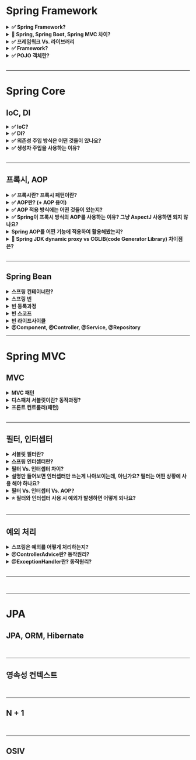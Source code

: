 # Spring Framework

<details>
    <summary><b>✅ Spring Framework?</b></summary>

- 자바 엔터프라이즈 개발을 편하게 해주는 **경량급 오픈소스 애플리케이션 프레임워크**
- 엔터프라이즈 애플리케이션을 개발하는데 필요한 인프라를 제공함으로써, 개발자는 비즈니스 로직에만 집중할 수 있다. 
- 스프링의 프레임워크의 중요한 특징으로는 `의존성 주입`, `제어의 역전` 등이 있다.  

---

### Spring 

- 자바 엔터프라이즈 개발을 편하게 해주는 **경량급 오픈소스 애플리케이션 프레임워크**
- **Lightweight Java Applicaion Framework**
  - 목표: POJO 기반(경량급)의 엔터프라이즈 애플리케이션 개발을 쉽고 편하게 할 수 있게한다.
  - 자바 애플리케이션을 개발하는데 필요한 인프라를 제공 👉 개발자는 애플리케이션 비즈니스 로직에 집중할 수 있게 된다.
- 동적인 웹 사이트를 개발하기 위한 여러 가지 서비스를 제공한다.

> 💡 자바 엔터프라이즈
>  - 웹 프로그래밍에 필요한 기능을 다수 포함
>  - JSP, Servlet, JDBC 등

</details>

<details>
    <summary><b>🔼 Spring, Spring Boot, Spring MVC 차이?</b></summary>

---

- `Spring`
  - POJO 객체 기반의 엔터프라이즈 애플리케이션 개발을 쉽고 편하게 할 수 있게하는 프레임워크
  - `DI`, `IoC`를 적절히 사용해서 느슨하게 결합된 애플리케이션을 개발할 수 있게함.
  - 문제: 스프링 기반으로 개발을 할 때 **필요한 라이브러리를 등록하기 위한 많은 설정을 필요로 한다.** 
    - 라이브러리간 종속성, 버전 호환성 등을 신경써야함

- `Spring Boot` 
  - 스프링 프레임워크의 모듈
  - 스프링에서 제공하는 **많은 라이브러리를 기본 설정 값으로 자동으로 설정**할 수 있게 해준다.
    - 👉 Spring MVC 역시 편하게 사용할 수 있도록 해준다.
  - **개발자는 종속성이나 버전 호환성에 대해 걱정할 필요가 없게 됨**

- `Spring MVC`
  - MVC 패턴을 구현할 수 있도록 지원해주는 스프링 '프레임워크'

--- 

- [Spring Boot vs. Spring MVC vs. Spring 의 비교](https://blog.naver.com/PostView.nhn?isHttpsRedirect=true&blogId=sthwin&logNo=221271008423&parentCategoryNo=&categoryNo=50&viewDate=&isShowPopularPosts=true&from=search)

</details>

<details>
    <summary><b>✅ 프레임워크 Vs. 라이브러리</b></summary>

- 공통점
  - 둘 다 **다른 누군가가 작성해둔 코드**, 프로젝트를 위해서 가져다 쓴다.
- 차이점
  - **프로그램 `제어의 주도권`이 누구한테 있느냐**
- `프레임워크`
  - 이미 정해진 규칙에 따라 코드를 작성하고, 프레임워크가 내가 작성한 코드를 호출하여 프로그램을 제어 
  - 라이브러리를 포함
  - `JUnit5`를 사용하여 코드를 작성하고, 실행은 Junit의  `@Test` 어노테이션이 대신해준다.  
- `라이브러리`
  - 내가 코드를 호출해서 컨트롤하는 거면 라이브러리. 

![](https://img1.daumcdn.net/thumb/R1280x0/?scode=mtistory2&fname=https%3A%2F%2Fblog.kakaocdn.net%2Fdn%2FXs3xz%2FbtqHByulBdl%2Fku7QE8veHKu4qzKeWkIPVk%2Fimg.png)

---

- https://www.youtube.com/watch?v=t9ccIykXTCM
- https://nhj12311.tistory.com/382

</details>

<details>
    <summary><b>✅ Framework?</b></summary>

- 프레임워크란 응용 프로그램이나 소프트웨어 솔루션 개발을 수월하기 위해 구조, 틀이 제공된 소프트웨어 환경

</details>


<details>
    <summary><b>✅ POJO 객체란?</b></summary>

- 프레임워크 인터페이스나 클래스를 구현하거나 확장하지 않은 단순 클래스
- Java에서 제공하는 기본 API외에는 종속되지 않아 코드가 간결하고 테스트 자동화에 유리
- Spring에서는 도메인과 비즈니스 로직을 수행하는 대상 이 POJO 대상이 될 수 있다. 

</details>

<br>

---

# Spring Core

## IoC, DI

<details>
    <summary><b>✅ IoC?</b></summary>

- 객체의 생성에서부터 생명주기의 관리까지 모든 객체에 대한 제어권이 바뀐 것을 의미 
  - 또는 제어 권한을 자신이 아닌 다른 대상에게 위임하는 것

- 개발자는 프레임워크에 필요한 부품을 개발하고 조립하는 방식으로 개발 &  최종 호출은 개발자가 아니라 프레임워크의 내부에서 결정된 대로 이뤄지게 되는데 이런 현상을 `제어의 역전`이라고 함

- Spring에서는 `IoC 컨테이너`를 통해 객체의 생성주기를 관리함으로써 `IoC`를 구현

</details>

<details>
    <summary><b>✅ DI?</b></summary>

- DI는 스프링에서 지원하는 `IoC의 형태`
- **클래스 사이의 의존관계를 빈 설정 정보를 바탕으로 컨테이너가 자동으로 연결해주는 것**
  - Bean 설정 파일에 의존관계가 필요하다는 정보만 추가함으로써 👉 오브젝트의 레퍼런스를 컨테이너가 주입을 해준다.
  - 런타임에 동적으로 의존관계가 생긴다. (컨테이너가 흐름의 주체가 된다.)

- 장점 
  - DI를 통해 `결합도`를 낮출 수 있다.
  - 객체에 대한 독립적인 테스트가 가능해진다. 
- 단점
  - DI를 설정하는 작업이 필요하므로, 간단한 프로그램에서는 이 과정이 번거로울 수 있음.
  - 코드 추적이 어려움. 
    - 의존성이 주입되었을 때 비로소 어떤 객체가 주입되었는지 알 수 있다.

> 💡 `컨테이너` 
>  - 프레임워크기반의 개발에서는 프레임워크가 자신이 흐름의 주체가 되어 필요할 때마다 애플리케이션을 호출하여 진행
>  - 이 때 `흐름의 제어권`을 가지는 것이 컨테이너

> 💡 `결합도`: 구현체에 의존하느냐 추상체에 의존하느냐

---

- https://www.nextree.co.kr/p11247/

</details>

<details>
    <summary><b>✅ 의존성 주입 방식은 어떤 것들이 있나요?</b></summary>

- 생성자 주입
  - 필요한 의존성을 모두 포함하는 생성자를 만들고, 해당 생성자를 통해 의존성 주입
  - 생성자 호출 시점에 딱 한 번만 주입되는 것이 보장됨
  - **불변, 필수** 의존관계에 사용.

- Setter 주입
  - 필드값을 수정하는 메서드를 통해 주입
  - **선택, 변경** 가능성이 있는 의존관계에 사용

```java
@Autowired
public void setMemberRepository(MemberRepository memberRepository) {
    this.memberRepository = memberRepository;
}
  ```


- 필드 주입 
  - 필드에 `@Autowired`를 통해 의존성 주입
  - 외부에서 접근이 불가능
  - DI 프레임워크가 없으면 아무것도 할 수 없는 객체가 된다.
  - 외부에서 접근이 불가능해서 테스트 하기 힘들다는 치명적인 단점

</details>

<details>
    <summary><b>✅ 생성자 주입을 사용하는 이유?</b></summary>

- **대부분의 의존성 주입은 한 번 일어나고 난 뒤에 애플리케이션 종료때까지 유지 됨**
  - 중간에 의존관계가 변경되면 예상치 못한 흐름으로 넘어간다. 👉 의도와 다르게 동작 위험
- `Setter 주입`을 사용하면 `public`으로 접근 제어를 열어야하고, 누군가 실수로 필드값을 변경할 수도 있다. 
- `필드 주입`의 경우 외부에서 접근이 불가능하므로 테스트를 할 수가 없다. 
- 생성자 주입은 객체를 생성할 때 딱 1번만 호출되므로 이후에 호출되는 일이 없다. 따라서 불변하게 설계할 수 있다.

</details>

<br>

---

## 프록시, AOP

<details>
    <summary><b>✅ 프록시란? 프록시 패턴이란?</b></summary>

### 프록시

- 클라이언트가 요청한 결과를 서버에 직접 요청하는 것이 아닌, **대리자를 통해서 간접적으로 요청**할 수 있는데, 여기서 대리자를 `프록시`라 한다.
- 클라이언트 ➡️ 프록시 ➡️ 서버

- 특징 
  - `대체 가능성` 
    - 객체에서 프록시가 되려면, 클라이언트는 실제 서버에게 요청했는지 프록시에게 요청했는지 조차 몰라야한다.

- 주요 기능 
  - `접근 제어`
    - 권한에 따른 접근 차단
    - 캐싱
    - 지연 로딩
  - `부가 기능 추가`
    - 원래 서버가 제공하는 기능에 대해 부가 기능 수행
    - 예) 요청값이나 응답값을 조

### 프록시 패턴 

- 프록시를 이용하여 **특정 객체에 대한 접근을 제어하거나 기능을 추가**할 수 있는 패턴

- 예시
  - JPA에서, 연관된 엔티티를 조회할 때 `Lazy Loading`으로 설정한 경우 프록시 객체가 주입됨.
  - `@Transactional`을 이용하면 스프링 AOP로 인해 해당 객체의 프록시 객체를 만들어서 주입하여 사용.

- 장점
  - `OCP` 만족
    - 기능은 확장하면서, 기존 객체의 변경은 없음 👉 `OCP`

- 단점
  - 프록시 객체가 생성됨에 따라 복잡도 증가. 처리 속도 증가

</details>



<details>
    <summary><b>✅ AOP란? (+ AOP 용어)</b></summary>

### AOP (Aspect-Oriented Programming)

- **애플리케이션 로직을 핵심 기능과 부가 기능으로 나누고, 여러 곳에서 사용되는 부가 기능. 즉 공통 관심 사항을 분리하는 방식의 프로그래밍**을 말한다.
  - 예) 로깅, 데이터베이스 연결
  
- 장점
  - **중복 코드가 줄어듦**
  - **변경 지점이 하나**가 되도록 잘 모듈화 시킴 👉 OOP 단점 극복

### 용어 정리



</details>

<details>
    <summary><b>✅ AOP 적용 방식에는 어떤 것들이 있는지?</b></summary>

### 1. 컴파일 시점 

- `.java` 파일을 컴파일러를 이용해서 `.class`를 만드는 시점에 부가 로직을 추가하는 방식.

- 단점
  - AspectJ가 제공하는 별도의 컴파일러를 사용해야하고, 설정이 복잡. 
  - `AspectJ`를 직접 사용해야한다

- 조인 포인트
  - 모든 지점(생성자, 필드값 접근, static 메서드 접근 & 실행)

> 💡 조인 포인트?
> - 생성자, static 메서드 접근 & 실행 등 **AOP를 적용할 수 있는 지점**
   
### 2. 클래스 로딩 시점 

- `.class` 파일을 `JVM`에 올리기 전에 바이트코드를 조작하여 위빙하는 방식(로드타임 위빙)

- 단점
  - 자바를 실행할 때 별도의 옵션(java -javaagent)을 통해 클래스 로더 조작기를 지정해야함
    - 번거롭고 운영하기 어려움
  - `AspectJ`를 직접 사용해야한다

- 조인 포인트
  - 모든 지점(생성자, 필드값 접근, static 메서드 접근 & 실행)

> 💡 위빙
> - 원본 로직에 부가 로직이 추가되는 것
> - 애스펙트와 실제 코드를 연결해서 붙이는 것

### 3. 런타임 시점

- 클래스 로더에 클래스가 올라가고, **자바가 이미 실행되고 난 후에 부가로직을 추가하는 방식**
- 실제 대상 코드는 그대로 유지. 프록시를 통해 부가 기능이 적용
  - 항상 프록시를 통해야 부가 기능을 사용할 수 있다.
- `Spring AOP`가 사용하는 방식

- 장점
  - 별도의 컴파일러나 실행 옵션을 지정하지 않아도 된다. 스프링만 있으면 사용가능.

- 조인 포인트
  - **메서드 실행 시점으로 제한**된다.
    - **프록시는 메서드 오버라이딩 개념으로 동작**하기 때문에 생성자나 static 메서드, 필드값 접근에는 사용 불가.

---

> 💡스프링은 AspectJ의 문법을 차용하고 프록시 방식의 AOP를 적용한다. AspectJ를 직접 사용하는 것이 아니다. 

</details>

<details>
    <summary><b>✅ Spring이 프록시 방식의 AOP를 사용하는 이유? 그냥 AspectJ 사용하면 되지 않나요?</b></summary>

- 그냥 AspectJ를 사용하면 `런타임`이 아닌 `컴파일 타임`과 `클래스 로드` 시점에 애스펙트를 적용해야함
- 그러기 위해서는 **별도의 컴파일러**를 사용하거나 **자바 실행옵션**, **AspectJ 전용 문법**등 번거롭고 복잡함
- 👉 스프링만 있으면 사용가능한 DI, IoC 개념 등을 이용하여 프록시를 이용해 AOP를 적용 가능. 

</details>

<details>
    <summary><b>Spring AOP를 어떤 기능에 적용하여 활용해봤는지?</b></summary>
</details>

<details>
    <summary><b>🔼 Spring JDK dynamic proxy vs CGLIB(code Generator Library) 차이점은?</b></summary>

- Spring AOP를 통해 프록시 객체를 생성할 때, 해당 객체가 인터페이스를 구현 유무의 차이
  - 구현하는 경우 👉 JDK dynamic proxy
  - 구현 안 하는 경우 👉 CGLIB

- JDK Dynamic Proxy
  - Reflection을 이용하여 프록시 객체를 생성 
  - 인터페이스가 있어야 한다.
- CGLIB
  - 바이트 코드를 조작해서 프록시를 만듦으로 빠르다.
  - Spring Boot의 기본 방식

---

- https://huisam.tistory.com/entry/springAOP
- https://gmoon92.github.io/spring/aop/2019/04/20/jdk-dynamic-proxy-and-cglib.html

</details>

<br>

---


## Spring Bean

<details>
    <summary><b>스프링 컨테이너란?</b></summary>
</details>

<details>
    <summary><b>스프링 빈</b></summary>
</details>

<details>
    <summary><b>빈 등록과정</b></summary>
</details>

<details>
    <summary><b>빈 스코프</b></summary>
</details>

<details>
    <summary><b>빈 라이프사이클</b></summary>
</details>

<details>
    <summary><b>@Component, @Controller, @Service, @Repository</b></summary>
</details>

---

# Spring MVC

## MVC

<details>
    <summary><b>MVC 패턴</b></summary>
</details>

<details>
    <summary><b>디스패처 서블릿이란? 동작과정?</b></summary>
</details>

<details>
    <summary><b>프론트 컨트롤러(패턴)</b></summary>
</details>

<br>

---


## 필터, 인터셉터 

<details>
    <summary><b>서블릿 필터란?</b></summary>

- 서블릿에서 제공하는 기능으로, 디스패처 서블릿에 요청이 전달되기 전/후 에 URL 패턴에 맞는 요청에 대해 부가작업을 처리할 수 있는 기능 제공

- `웹 컨테이너`에서 관리

- 용도
  - 모든 요청에 대한 로깅/검사
  - 이미지/데이터 압축, 문자열 인코딩

</details>

<details>
    <summary><b>스프링 인터셉터란?</b></summary>

- Spring이 제공하는 기술로써, 디스패처 서블릿이 컨트롤러를 호출하기 전과 후에 요청과 응답을 참조하거나 가공할 수 있는 기능을 제공.

- `스프링 컨테이너`에서 관리 
  - `@ControllerAdvice`, `@ExceptionHandler` 와 같은 스프링에서 제공하는 예외처리 사용 가능.
  
- 용도
  - API 호출에 대한 로깅/검사
  - Controller로 넘겨주는 데이터의 가공

</details>

<details>
    <summary><b>필터 Vs. 인터셉터 차이?</b></summary>

- **관리하는 컨테이너**가 다르다.
  - 필터는 웹 컨테이너
  - 인터셉터는 스프링 컨테이너에서 관리

- **Spring 예외 처리 적용 여부**

- **HttpServletRequest, Response 객체 조작 여부** 
  - 필터는 가능
  - 인터셉터는 불가능

</details>

<details>
    <summary><b>설명만 들어보면 인터셉터만 쓰는게 나아보이는데, 아닌가요? 필터는 어떤 상황에 사용 해야 하나요?</b></summary>
</details>

<details>
    <summary><b>필터 Vs. 인터셉터 Vs. AOP?</b></summary>
</details>

<details>
    <summary><b>⭐️ 필터와 인터셉터 사용 시 예외가 발생하면 어떻게 되나요?</b></summary>
</details>


<br>

---


## 예외 처리

<details>
    <summary><b>스프링은 예외를 어떻게 처리하는지?</b></summary>
</details>

<details>
    <summary><b>@ControllerAdvice란? 동작원리?</b></summary>
</details>

<details>
    <summary><b>@ExceptionHandler란? 동작원리?</b></summary>
</details>


<br>

---

<br>

---

# JPA

## JPA, ORM, Hibernate

<br>

---

## 영속성 컨텍스트

<br>

---

## N + 1

<br>

---

## OSIV
